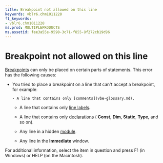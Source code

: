 ```yaml
---
title: Breakpoint not allowed on this line
keywords: vblr6.chm1011228
f1_keywords:
- vblr6.chm1011228
ms.prod: MULTIPLEPRODUCTS
ms.assetid: fee3a55e-9598-3c71-f855-8f272cb19d96
---
```



# Breakpoint not allowed on this line

[Breakpoints](vbe-glossary.md) can only be placed on certain parts of statements. This error has the following causes:



- You tried to place a breakpoint on a line that can't accept a breakpoint, for example:
    
    
    
      - A line that contains only [comments](vbe-glossary.md).
    
  - A line that contains only [line labels](vbe-glossary.md).
    
  - A line that contains only [declarations](vbe-glossary.md) ( **Const**, **Dim**, **Static**, **Type**, and so on).
    
  - Any line in a hidden [module](vbe-glossary.md).
    
  - Any line in the  **Immediate** window.
    

    
    

For additional information, select the item in question and press F1 (in Windows) or HELP (on the Macintosh).

